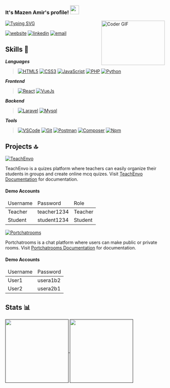 
<h3>
   It's Mazen Amir's profile!
  <img src="https://media.giphy.com/media/hvRJCLFzcasrR4ia7z/giphy.gif" width="28">
</h3>

<img align="right" src="https://media.giphy.com/media/SWoSkN6DxTszqIKEqv/giphy.gif" alt="Coder GIF" width="200" height="140">

[![Typing SVG](https://readme-typing-svg.demolab.com?font=Ubuntu+Mono&size=36&pause=1000&color=2AA889&center=true&vCenter=true&width=450&lines=Fullstack+Web+Developer)](https://git.io/typing-svg)

[![website](https://img.shields.io/badge/website-000000?style=for-the-badge&logo=About.me&logoColor=white)](https://mazenamir.com/)
[![linkedin](https://img.shields.io/badge/LinkedIn-0077B5?style=for-the-badge&logo=linkedin&logoColor=white)](https://www.linkedin.com/in/mazenamir/)
[![email](https://img.shields.io/badge/Email-D14836?style=for-the-badge&logo=gmail&logoColor=white)](mailto:mazenamir868@gmail.com)

## Skills 🎯

_**Languages**_ 

> [![HTML5](https://img.shields.io/badge/HTML5-E34F26?style=for-the-badge&logo=html5&logoColor=white)](https://www.w3.org/html/)
[![CSS3](https://img.shields.io/badge/CSS3-1572B6?style=for-the-badge&logo=css3&logoColor=white)](https://www.w3.org/Style/CSS/)
[![JavaScript](https://img.shields.io/badge/JavaScript-F7DF1E?style=for-the-badge&logo=JavaScript&logoColor=black)](https://developer.mozilla.org/en-US/docs/Web/JavaScript)
> [![PHP](https://img.shields.io/badge/PHP-777BB4?style=for-the-badge&logo=php&logoColor=white)](https://www.php.net/)
[![Python](https://img.shields.io/badge/Python-3776AB?style=for-the-badge&logo=python&logoColor=white)](https://www.python.org/)


_**Frontend**_  

> [![React](https://img.shields.io/badge/React%20js-20232A?style=for-the-badge&logo=react&logoColor=61DAFB)](https://react.dev/)
[![VueJs](https://img.shields.io/badge/Vue%20js-35495E?style=for-the-badge&logo=vuedotjs&logoColor=4FC08D)](https://vuejs.org/)


_**Backend**_

> [![Laravel](https://img.shields.io/badge/Laravel-FF2D20?style=for-the-badge&logo=laravel&logoColor=white)](https://laravel.com/)
> [![Mysql](https://img.shields.io/badge/MySQL-005C84?style=for-the-badge&logo=mysql&logoColor=white)](https://mysql.com/)






_**Tools**_

> [![VSCode](https://img.shields.io/badge/VSCode-0078D4?style=for-the-badge&logo=visual%20studio%20code&logoColor=white)](https://code.visualstudio.com/)
[![Git](https://img.shields.io/badge/GIT-F05032?style=for-the-badge&logo=git&logoColor=white)](https://git-scm.com/)
[![Postman](https://img.shields.io/badge/Postman-FF6C37?style=for-the-badge&logo=Postman&logoColor=white)](https://www.postman.com/)
[![Composer](https://img.shields.io/badge/Composer-885630?style=for-the-badge&logo=Composer&logoColor=white)](https://www.composer.com/)
[![Npm](https://img.shields.io/badge/npm-CB3837?style=for-the-badge&logo=npm&logoColor=white)](https://www.npmjs.com/)


## Projects 🔝

[![TeachEnvo](https://img.shields.io/badge/TeachEnvo-0D6EFD?style=for-the-badge&logo=About.me&logoColor=white)](https://teachenvo.mazenamir.com/)


TeachEnvo is a quizes platform where teachers can easily organize their students in groups and create online mcq quizes. Visit [TeachEnvo Documentation](https://mazenamir.com/teachenvo-documentation) for documentation.

#### Demo Accounts

<table><thead><tr><td>Username</td><td>Password</td><td>Role</td></tr></thead><tbody><tr><td>Teacher</td><td>teacher1234</td><td>Teacher</td></tr><tr><td>Student</td><td>student1234</td><td>Student</td></tr></tbody></table>

[![Portchatrooms](https://img.shields.io/badge/PortChatRooms-0D6EFD?style=for-the-badge&logo=About.me&logoColor=white)](https://portchatrooms.mazenamir.com/)


Portchatrooms is a chat platform where users can make public or private rooms. Visit [Portchatrooms Documentation](https://mazenamir.com/portchatrooms-documentation) for documentation.

#### Demo Accounts

<table><thead><tr><td>Username</td><td>Password</td></tr></thead><tbody><tr><td>User1</td><td>usera1b2</td></tr><tr><td>User2</td><td>usera2b1</td></tr></tbody></table>


## Stats 📊

<a href="">
  <img height=200 align="center" src="https://github-readme-stats.vercel.app/api/top-langs/?username=selvster&layout=compact&lang_count=6&hide=c,cmake,c%2B%2B,jupyter%20notebook&exclude_repo=finding-donors-project&theme=gotham" />
</a>
<a href="">
  <img height=200 align="center" src="https://streak-stats.demolab.com?user=selvster&theme=gotham&card_width=450" />
</a>
